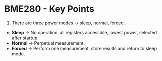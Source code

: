 # BME280 - Key Points

1. There are three power modes -> sleep, normal, forced.

* **Sleep**  -> No operation, all registers accessible, lowest power, selected after startup
* **Normal** -> Perpetual measurement.
* **Forced** -> Perform one measurement, store results and return to sleep mode.

